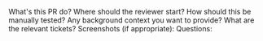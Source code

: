 What's this PR do?
Where should the reviewer start?
How should this be manually tested?
Any background context you want to provide?
What are the relevant tickets?
Screenshots (if appropriate):
Questions:
